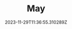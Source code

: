 ---
title: "May"
category: "IndieWeb & Personal Blogs"
site_url: https://www.maymeow.com/posts/
feed_url: https://www.maymeow.com/posts/index.xml
date: 2023-11-29T11:36:55.310289Z
domain: www.maymeow.com

---